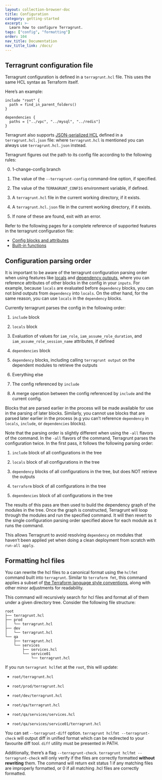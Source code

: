 ```yaml
---
layout: collection-browser-doc
title: Configuration
category: getting-started
excerpt: >-
  Learn how to configure Terragrunt.
tags: ["config", "formatting"]
order: 104
nav_title: Documentation
nav_title_link: /docs/
---
```


## Terragrunt configuration file

Terragrunt configuration is defined in a `terragrunt.hcl` file. This uses the same HCL syntax as Terraform itself.

Here’s an example:

``` hcl
include "root" {
  path = find_in_parent_folders()
}

dependencies {
  paths = ["../vpc", "../mysql", "../redis"]
}
```

Terragrunt also supports [JSON-serialized HCL](https://github.com/hashicorp/hcl/blob/hcl2/json/spec.md) defined in a `terragrunt.hcl.json` file: where `terragrunt.hcl` is mentioned you can always use `terragrunt.hcl.json` instead.

Terragrunt figures out the path to its config file according to the following rules:

0. 1-change-config branch

1.  The value of the `--terragrunt-config` command-line option, if specified.

2.  The value of the `TERRAGRUNT_CONFIG` environment variable, if defined.

3.  A `terragrunt.hcl` file in the current working directory, if it exists.

4.  A `terragrunt.hcl.json` file in the current working directory, if it exists.

5.  If none of these are found, exit with an error.

Refer to the following pages for a complete reference of supported features in the terragrunt configuration file:

- [Config blocks and attributes]({{site.baseurl}}/docs/reference/config-blocks-and-attributes/)
- [Built-in functions]({{site.baseurl}}/docs/reference/built-in-functions/)

## Configuration parsing order

It is important to be aware of the terragrunt configuration parsing order when using features like [locals]({{site.baseurl}}/docs/features/locals/#locals) and [dependency outputs]({{site.baseurl}}/docs/features/execute-terraform-commands-on-multiple-modules-at-once/#passing-outputs-between-modules), where you can reference attributes of other blocks in the config in your `inputs`. For example, because `locals` are evaluated before `dependency` blocks, you can not bind outputs from `dependency` into `locals`. On the other hand, for the same reason, you can use `locals` in the `dependency` blocks.

Currently terragrunt parses the config in the following order:

1.  `include` block

2.  `locals` block

3.  Evaluation of values for `iam_role`, `iam_assume_role_duration`, and `iam_assume_role_session_name` attributes, if defined

4.  `dependencies` block

5.  `dependency` blocks, including calling `terragrunt output` on the dependent modules to retrieve the outputs

6.  Everything else

7.  The config referenced by `include`

8.  A merge operation between the config referenced by `include` and the current config.

Blocks that are parsed earlier in the process will be made available for use in the parsing of later blocks. Similarly, you cannot use blocks that are parsed later earlier in the process (e.g you can’t reference `dependency` in `locals`, `include`, or `dependencies` blocks).

Note that the parsing order is slightly different when using the `-all` flavors of the command. In the `-all` flavors of the command, Terragrunt parses the configuration twice. In the first pass, it follows the following parsing order:

1.  `include` block of all configurations in the tree

2.  `locals` block of all configurations in the tree

3.  `dependency` blocks of all configurations in the tree, but does NOT retrieve the outputs

4.  `terraform` block of all configurations in the tree

5.  `dependencies` block of all configurations in the tree

The results of this pass are then used to build the dependency graph of the modules in the tree. Once the graph is constructed, Terragrunt will loop through the modules and run the specified command. It will then revert to the single configuration parsing order specified above for each module as it runs the command.

This allows Terragrunt to avoid resolving `dependency` on modules that haven’t been applied yet when doing a clean deployment from scratch with `run-all apply`.

## Formatting hcl files

You can rewrite the hcl files to a canonical format using the `hclfmt` command built into `terragrunt`. Similar to `terraform fmt`, this command applies a subset of [the Terraform language style conventions](https://www.terraform.io/docs/configuration/style.html), along with other minor adjustments for readability.

This command will recursively search for hcl files and format all of them under a given directory tree. Consider the following file structure:

    root
    ├── terragrunt.hcl
    ├── prod
    │   └── terragrunt.hcl
    ├── dev
    │   └── terragrunt.hcl
    └── qa
        ├── terragrunt.hcl
        └── services
            ├── services.hcl
            └── service01
                └── terragrunt.hcl

If you run `terragrunt hclfmt` at the `root`, this will update:

  - `root/terragrunt.hcl`

  - `root/prod/terragrunt.hcl`

  - `root/dev/terragrunt.hcl`

  - `root/qa/terragrunt.hcl`

  - `root/qa/services/services.hcl`

  - `root/qa/services/service01/terragrunt.hcl`

You can set `--terragrunt-diff` option. `terragrunt hclfmt --terragrunt-check` will output diff in unified format which can be redirected to your favourite diff tool. `diff` utility must be presented in PATH.

Additionally, there’s a flag `--terragrunt-check`. `terragrunt hclfmt --terragrunt-check` will only verify if the files are correctly formatted **without rewriting** them. The command will return exit status 1 if any matching files are improperly formatted, or 0 if all matching .hcl files are correctly formatted.

